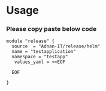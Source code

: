 # Usage


### Please copy paste below code
```
module "release" {
  source  = "Adnan-IT/release/helm"
  name = "testapplication"
  namespace = "testapp"
   values_yaml = <<EOF

  EOF

}
```

